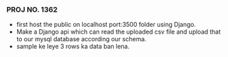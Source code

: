 ### PROJ NO. 1362 ###

- first host the public on localhost port:3500 folder using Django.
- Make a Django api which can read the uploaded csv file and upload that to our mysql database according our schema.
- sample ke leye 3 rows ka data ban lena.
